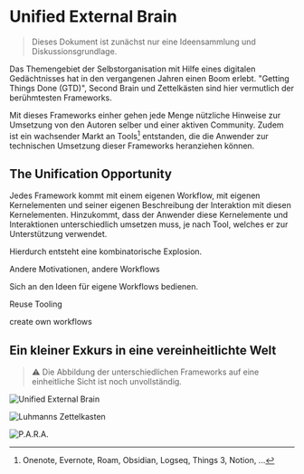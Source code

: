 # Unified External Brain

> Dieses Dokument ist zunächst nur eine Ideensammlung und Diskussionsgrundlage.

Das Themengebiet der Selbstorganisation mit Hilfe eines digitalen Gedächtnisses hat in den vergangenen Jahren einen Boom erlebt. "Getting Things Done (GTD)", Second Brain und Zettelkästen sind hier vermutlich der berühmtesten Frameworks.

Mit dieses Frameworks einher gehen jede Menge nützliche Hinweise zur Umsetzung von den Autoren selber und einer aktiven Community. Zudem ist ein wachsender Markt an Tools[^Tools] entstanden, die die Anwender zur technischen Umsetzung dieser Frameworks heranziehen können.

[^Tools]: Onenote, Evernote, Roam, Obsidian, Logseq, Things 3, Notion, ...

## The Unification Opportunity

Jedes Framework kommt mit einem eigenen Workflow, mit eigenen Kernelementen und seiner eigenen Beschreibung der Interaktion mit diesen Kernelementen. Hinzukommt, dass der Anwender diese Kernelemente und Interaktionen unterschiedlich umsetzen muss, je nach Tool, welches er zur Unterstützung verwendet.

Hierdurch entsteht eine kombinatorische Explosion.

Andere Motivationen, andere Workflows

Sich an den Ideen für eigene Workflows bedienen.

Reuse Tooling

create own workflows

## Ein kleiner Exkurs in eine vereinheitlichte Welt

> :warning: Die Abbildung der unterschiedlichen Frameworks auf eine einheitliche Sicht ist noch unvollständig.

![Unified External Brain](https://www.plantuml.com/plantuml/proxy?cache=no&src=https://raw.githubusercontent.com/ChrisLasar/Unified-External-Brain/main/images/overview.puml)

![Luhmanns Zettelkasten](https://www.plantuml.com/plantuml/proxy?cache=no&src=https://raw.githubusercontent.com/ChrisLasar/Unified-External-Brain/main/images/overview-luhmann.puml)

![P.A.R.A.](https://www.plantuml.com/plantuml/proxy?cache=no&src=https://raw.githubusercontent.com/ChrisLasar/Unified-External-Brain/main/images/overview-para.puml)
